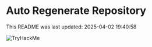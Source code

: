 # Auto Regenerate Repository

This README was last updated: 2025-04-02 19:40:58

 ![TryHackMe](https://tryhackme.com/badge/533634)